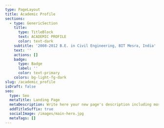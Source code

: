 ```yaml
---
type: PageLayout
title: Academic Profile
sections:
  - type: GenericSection
    title:
      type: TitleBlock
      text: ACADEMIC PROFILE
      color: text-dark
    subtitle: '2008-2012 B.E. in Civil Engineering, BIT Mesra, India'
    text: ''
    actions: []
    badge:
      type: Badge
      label: ''
      color: text-primary
    colors: bg-light-fg-dark
slug: /academic_profile
isDraft: false
seo:
  type: Seo
  metaTitle: Landing Page
  metaDescription: Write here your new page's description including most relevant keywords.
  addTitleSuffix: true
  socialImage: /images/main-hero.jpg
  metaTags: []
---
```

